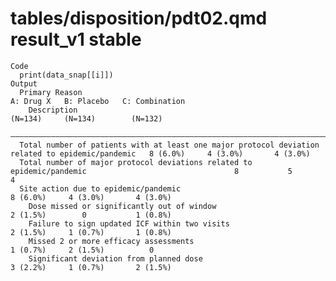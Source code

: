 # tables/disposition/pdt02.qmd result_v1 stable

    Code
      print(data_snap[[i]])
    Output
      Primary Reason                                                                                     A: Drug X   B: Placebo   C: Combination
        Description                                                                                       (N=134)     (N=134)        (N=132)    
      ——————————————————————————————————————————————————————————————————————————————————————————————————————————————————————————————————————————
      Total number of patients with at least one major protocol deviation related to epidemic/pandemic   8 (6.0%)     4 (3.0%)       4 (3.0%)   
      Total number of major protocol deviations related to epidemic/pandemic                                 8           5              4       
      Site action due to epidemic/pandemic                                                               8 (6.0%)     4 (3.0%)       4 (3.0%)   
        Dose missed or significantly out of window                                                       2 (1.5%)        0           1 (0.8%)   
        Failure to sign updated ICF within two visits                                                    2 (1.5%)     1 (0.7%)       1 (0.8%)   
        Missed 2 or more efficacy assessments                                                            1 (0.7%)     2 (1.5%)          0       
        Significant deviation from planned dose                                                          3 (2.2%)     1 (0.7%)       2 (1.5%)   

